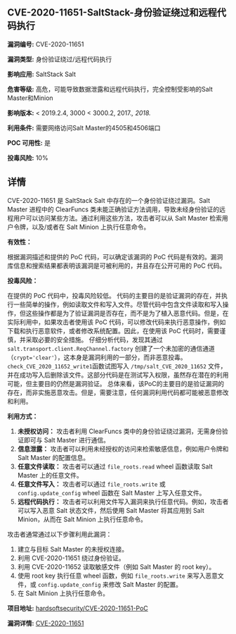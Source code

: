 ## CVE-2020-11651-SaltStack-身份验证绕过和远程代码执行

**漏洞编号:** CVE-2020-11651

**漏洞类型:** 身份验证绕过/远程代码执行

**影响应用:** SaltStack Salt

**危害等级:** 高危，可能导致数据泄露和远程代码执行，完全控制受影响的Salt Master和Minion

**影响版本:** < 2019.2.4, 3000 < 3000.2, 2017.*, 2018.*

**利用条件:** 需要网络访问Salt Master的4505和4506端口

**POC 可用性:** 是

**投毒风险:** 10%

## 详情

CVE-2020-11651 是 SaltStack Salt 中存在的一个身份验证绕过漏洞。Salt Master 进程中的 ClearFuncs 类未能正确验证方法调用，导致未经身份验证的远程用户可以访问某些方法。通过利用这些方法，攻击者可以从 Salt Master 检索用户令牌，以及/或者在 Salt Minion 上执行任意命令。

**有效性：**

根据漏洞描述和提供的 PoC 代码，可以确定该漏洞的 PoC 代码是有效的。漏洞库信息和搜索结果都表明该漏洞是可被利用的，并且存在公开可用的 PoC 代码。

**投毒风险：**

在提供的 PoC 代码中，投毒风险较低。 代码的主要目的是验证漏洞的存在，并执行一些简单的操作，例如读取文件和写入文件。尽管代码中包含文件读取和写入操作，但这些操作都是为了验证漏洞是否存在，而不是为了植入恶意代码。但是，在实际利用中，如果攻击者使用该 PoC 代码，可以修改代码来执行恶意操作，例如下载和执行恶意软件，或者修改系统配置。因此，在使用该 PoC 代码时，需要谨慎，并采取必要的安全措施。
仔细分析代码，发现其通过 `salt.transport.client.ReqChannel.factory` 创建了一个未加密的通信通道（`crypt='clear'`），这本身是漏洞利用的一部分，而非恶意投毒。`check_CVE_2020_11652_write1`函数试图写入 `/tmp/salt_CVE_2020_11652` 文件，并在成功写入后删除该文件。这部分代码是在测试写入权限，虽然存在潜在的利用可能，但主要目的仍然是漏洞验证。
总体来看，该PoC的主要目的是验证漏洞的存在，而非实施恶意攻击。但是，需要注意，任何漏洞利用代码都可能被恶意修改和利用。

**利用方式：**

1.  **未授权访问：** 攻击者利用 ClearFuncs 类中的身份验证绕过漏洞，无需身份验证即可与 Salt Master 进行通信。
2.  **信息泄露：** 攻击者可以利用未经授权的访问来检索敏感信息，例如用户令牌和 Salt Master 的配置信息。
3.  **任意文件读取：** 攻击者可以通过 `file_roots.read` wheel 函数读取 Salt Master 上的任意文件。
4.  **任意文件写入：** 攻击者可以通过 `file_roots.write` 或 `config.update_config` wheel 函数在 Salt Master 上写入任意文件。
5.  **远程代码执行：** 攻击者可以利用文件写入漏洞来执行任意代码。例如，攻击者可以写入恶意 Salt 状态文件，然后使用 Salt Master 将其应用到 Salt Minion，从而在 Salt Minion 上执行任意命令。

攻击者通常通过以下步骤利用此漏洞：

1.  建立与目标 Salt Master 的未授权连接。
2.  利用 CVE-2020-11651 绕过身份验证。
3.  利用 CVE-2020-11652 读取敏感文件（例如 Salt Master 的 root key）。
4.  使用 root key 执行任意 wheel 函数，例如 `file_roots.write` 来写入恶意文件，或 `config.update_config` 来修改 Salt Master 的配置。
5.  在 Salt Minion 上执行任意命令。

**项目地址:** [hardsoftsecurity/CVE-2020-11651-PoC](https://github.com/hardsoftsecurity/CVE-2020-11651-PoC)

**漏洞详情:** [CVE-2020-11651](https://nvd.nist.gov/vuln/detail/CVE-2020-11651)